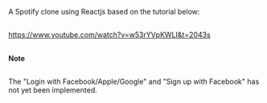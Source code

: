 A Spotify clone using Reactjs based on the tutorial below:
##
https://www.youtube.com/watch?v=w53rYVpKWLI&t=2043s
##
**Note**
##
The "Login with Facebook/Apple/Google" and "Sign up with Facebook" has not yet been implemented.
##
